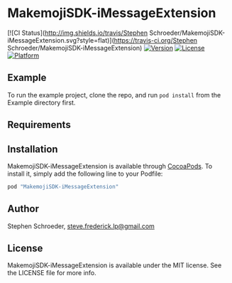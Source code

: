 # MakemojiSDK-iMessageExtension

[![CI Status](http://img.shields.io/travis/Stephen Schroeder/MakemojiSDK-iMessageExtension.svg?style=flat)](https://travis-ci.org/Stephen Schroeder/MakemojiSDK-iMessageExtension)
[![Version](https://img.shields.io/cocoapods/v/MakemojiSDK-iMessageExtension.svg?style=flat)](http://cocoapods.org/pods/MakemojiSDK-iMessageExtension)
[![License](https://img.shields.io/cocoapods/l/MakemojiSDK-iMessageExtension.svg?style=flat)](http://cocoapods.org/pods/MakemojiSDK-iMessageExtension)
[![Platform](https://img.shields.io/cocoapods/p/MakemojiSDK-iMessageExtension.svg?style=flat)](http://cocoapods.org/pods/MakemojiSDK-iMessageExtension)

## Example

To run the example project, clone the repo, and run `pod install` from the Example directory first.

## Requirements

## Installation

MakemojiSDK-iMessageExtension is available through [CocoaPods](http://cocoapods.org). To install
it, simply add the following line to your Podfile:

```ruby
pod "MakemojiSDK-iMessageExtension"
```

## Author

Stephen Schroeder, steve.frederick.lp@gmail.com

## License

MakemojiSDK-iMessageExtension is available under the MIT license. See the LICENSE file for more info.
